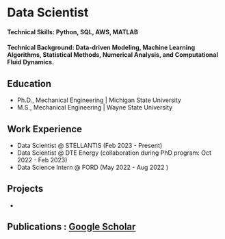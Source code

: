 # Data Scientist

#### Technical Skills: Python, SQL, AWS, MATLAB

#### Technical Background: Data-driven Modeling, Machine Learning Algorithms, Statistical Methods, Numerical Analysis, and Computational Fluid Dynamics.

## Education
- Ph.D., Mechanical Engineering | Michigan State University 						       		
- M.S., Mechanical Engineering | Wayne State University  		


## Work Experience
- Data Scientist @ STELLANTIS (Feb 2023 - Present)
- Data Scientist @ DTE Energy (collaboration during PhD program: Oct 2022 - Feb 2023)
- Data Science  Intern @ FORD (May 2022 - Aug 2022 )

## Projects
* 


## Publications : [Google Scholar](https://scholar.google.com/citations?user=P5jH2xAAAAAJ&hl=en)



